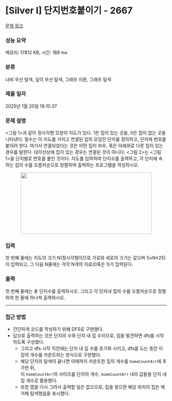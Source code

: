 # [Silver I] 단지번호붙이기 - 2667 

[문제 링크](https://www.acmicpc.net/problem/2667) 

### 성능 요약

메모리: 17812 KB, 시간: 188 ms

### 분류

너비 우선 탐색, 깊이 우선 탐색, 그래프 이론, 그래프 탐색

### 제출 일자

2025년 1월 20일 19:10:37

### 문제 설명

<p><그림 1>과 같이 정사각형 모양의 지도가 있다. 1은 집이 있는 곳을, 0은 집이 없는 곳을 나타낸다. 철수는 이 지도를 가지고 연결된 집의 모임인 단지를 정의하고, 단지에 번호를 붙이려 한다. 여기서 연결되었다는 것은 어떤 집이 좌우, 혹은 아래위로 다른 집이 있는 경우를 말한다. 대각선상에 집이 있는 경우는 연결된 것이 아니다. <그림 2>는 <그림 1>을 단지별로 번호를 붙인 것이다. 지도를 입력하여 단지수를 출력하고, 각 단지에 속하는 집의 수를 오름차순으로 정렬하여 출력하는 프로그램을 작성하시오.</p>

<p style="text-align: center;"><img alt="" src="https://onlinejudgeimages.s3-ap-northeast-1.amazonaws.com/upload/images/ITVH9w1Gf6eCRdThfkegBUSOKd.png" style="height:192px; width:409px"></p>

### 입력 

 <p>첫 번째 줄에는 지도의 크기 N(정사각형이므로 가로와 세로의 크기는 같으며 5≤N≤25)이 입력되고, 그 다음 N줄에는 각각 N개의 자료(0혹은 1)가 입력된다.</p>

### 출력 

 <p>첫 번째 줄에는 총 단지수를 출력하시오. 그리고 각 단지내 집의 수를 오름차순으로 정렬하여 한 줄에 하나씩 출력하시오.</p>

***

### 접근 방법
- 간단하게 코드를 작성하기 위해 DFS로 구현했다.
- 답으로 출력하는 것은 단지의 수와 단지 내 집 수이므로, 집을 발견하면 dfs를 시작하도록 구성했다.
  - 그리고 dfs 시작 직전에는 단지 내 집 수를 초기화 시키고, dfs를 도는 동안 이 집의 개수를 카운트하는 방식으로 구현했다.
  - 해당 단지의 탐색이 끝나면 이때까지 카운트한 집의 개수를 `homeCountArr`에 추가한 뒤,<br>
    이 `homeCountArr`의 사이즈를 단지의 개수, `homeCountArr` 내의 값들을 단지 내 집 개수로 활용했다.
  - 또한 맵을 다시 그려서 출력할 일은 없으므로, 집을 찾으면 해당 위치의 집은 제거해 탐색했음을 표시했다.
